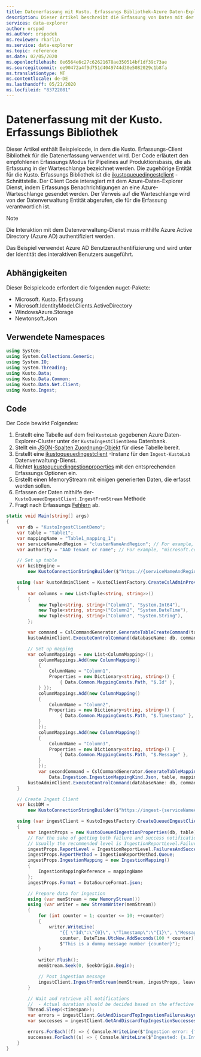 ```yaml
---
title: Datenerfassung mit Kusto. Erfassungs Bibliothek-Azure Daten-Explorer
description: Dieser Artikel beschreibt die Erfassung von Daten mit der Kusto. Erfassungs Bibliothek von Azure Daten-Explorer.
services: data-explorer
author: orspod
ms.author: orspodek
ms.reviewer: rkarlin
ms.service: data-explorer
ms.topic: reference
ms.date: 02/05/2020
ms.openlocfilehash: 0e6564e6c27c62621678ae350514bf1df39c73ae
ms.sourcegitcommit: ee90472a4f9d751d4049744d30e5082029c1b8fa
ms.translationtype: MT
ms.contentlocale: de-DE
ms.lasthandoff: 05/21/2020
ms.locfileid: "83722081"
---
```

# <a name="data-ingestion-with-the-kustoingest-library"></a>Datenerfassung mit der Kusto. Erfassungs Bibliothek

Dieser Artikel enthält Beispielcode, in dem die Kusto. Erfassungs-Client Bibliothek für die Datenerfassung verwendet wird. Der Code erläutert den empfohlenen Erfassungs Modus für Pipelines auf Produktionsbasis, die als Erfassung in der Warteschlange bezeichnet werden. Die zugehörige Entität für die Kusto. Erfassungs Bibliothek ist die [ikustoqueuedingestclient](kusto-ingest-client-reference.md#interface-ikustoqueuedingestclient) -Schnittstelle. Der Client Code interagiert mit dem Azure-Daten-Explorer Dienst, indem Erfassungs Benachrichtigungen an eine Azure-Warteschlange gesendet werden. Der Verweis auf die Warteschlange wird von der Datenverwaltung Entität abgerufen, die für die Erfassung verantwortlich ist. 

> [!NOTE]
> Die Interaktion mit dem Datenverwaltung-Dienst muss mithilfe Azure Active Directory (Azure AD) authentifiziert werden.

Das Beispiel verwendet Azure AD Benutzerauthentifizierung und wird unter der Identität des interaktiven Benutzers ausgeführt.

## <a name="dependencies"></a>Abhängigkeiten

Dieser Beispielcode erfordert die folgenden nuget-Pakete:
* Microsoft. Kusto. Erfassung
* Microsoft.IdentityModel.Clients.ActiveDirectory
* WindowsAzure.Storage
* Newtonsoft.Json

## <a name="namespaces-used"></a>Verwendete Namespaces

```csharp
using System;
using System.Collections.Generic;
using System.IO;
using System.Threading;
using Kusto.Data;
using Kusto.Data.Common;
using Kusto.Data.Net.Client;
using Kusto.Ingest;
```

## <a name="code"></a>Code

Der Code bewirkt Folgendes:
1. Erstellt eine Tabelle auf dem frei `KustoLab` gegebenen Azure Daten-Explorer-Cluster unter der `KustoIngestClientDemo` Datenbank.
2. Stellt ein [JSON-Spalten Zuordnung-Objekt](../../management/create-ingestion-mapping-command.md) für diese Tabelle bereit.
3. Erstellt eine [ikustoqueuedingestclient](kusto-ingest-client-reference.md#interface-ikustoqueuedingestclient) -Instanz für den `Ingest-KustoLab` Datenverwaltung-Dienst.
4. Richtet [kustoqueuedingestionproperties](kusto-ingest-client-reference.md#class-kustoqueuedingestionproperties) mit den entsprechenden Erfassungs Optionen ein.
5. Erstellt einen MemoryStream mit einigen generierten Daten, die erfasst werden sollen.
6. Erfassen der Daten mithilfe der- `KustoQueuedIngestClient.IngestFromStream` Methode
7. Fragt nach Erfassungs [Fehlern](kusto-ingest-client-status.md#tracking-ingestion-status-kustoqueuedingestclient) ab.

```csharp
static void Main(string[] args)
{
    var db = "KustoIngestClientDemo";
    var table = "Table1";
    var mappingName = "Table1_mapping_1";
    var serviceNameAndRegion = "clusterNameAndRegion"; // For example, "mycluster.westus"
    var authority = "AAD Tenant or name"; // For example, "microsoft.com"

    // Set up table
    var kcsbEngine =
        new KustoConnectionStringBuilder($"https://{serviceNameAndRegion}.kusto.windows.net").WithAadUserPromptAuthentication(authority: $"{authority}");

    using (var kustoAdminClient = KustoClientFactory.CreateCslAdminProvider(kcsbEngine))
    {
        var columns = new List<Tuple<string, string>>()
        {
            new Tuple<string, string>("Column1", "System.Int64"),
            new Tuple<string, string>("Column2", "System.DateTime"),
            new Tuple<string, string>("Column3", "System.String"),
        };

        var command = CslCommandGenerator.GenerateTableCreateCommand(table, columns);
        kustoAdminClient.ExecuteControlCommand(databaseName: db, command: command);

        // Set up mapping
        var columnMappings = new List<ColumnMapping>();
            columnMappings.Add(new ColumnMapping()
            {
                ColumnName = "Column1",
                Properties = new Dictionary<string, string>() {
                    { Data.Common.MappingConsts.Path, "$.Id" },
            } });
            columnMappings.Add(new ColumnMapping()
            {
                ColumnName = "Column2",
                Properties = new Dictionary<string, string>() {
                    { Data.Common.MappingConsts.Path, "$.Timestamp" },
            }
            });
            columnMappings.Add(new ColumnMapping()
            {
                ColumnName = "Column3",
                Properties = new Dictionary<string, string>() {
                    { Data.Common.MappingConsts.Path, "$.Message" },
            }
            });
            var secondCommand = CslCommandGenerator.GenerateTableMappingCreateCommand(
                Data.Ingestion.IngestionMappingKind.Json, table, mappingName, columnMappings);
        kustoAdminClient.ExecuteControlCommand(databaseName: db, command: secondCommand);
    }

    // Create Ingest Client
    var kcsbDM =
        new KustoConnectionStringBuilder($"https://ingest-{serviceNameAndRegion}.kusto.windows.net").WithAadUserPromptAuthentication(authority: $"{authority}");

    using (var ingestClient = KustoIngestFactory.CreateQueuedIngestClient(kcsbDM))
    {
        var ingestProps = new KustoQueuedIngestionProperties(db, table);
        // For the sake of getting both failure and success notifications we set this to IngestionReportLevel.FailuresAndSuccesses
        // Usually the recommended level is IngestionReportLevel.FailuresOnly
        ingestProps.ReportLevel = IngestionReportLevel.FailuresAndSuccesses;
        ingestProps.ReportMethod = IngestionReportMethod.Queue;
        ingestProps.IngestionMapping = new IngestionMapping()
        { 
            IngestionMappingReference = mappingName
        };
        ingestProps.Format = DataSourceFormat.json;

        // Prepare data for ingestion
        using (var memStream = new MemoryStream())
        using (var writer = new StreamWriter(memStream))
        {
            for (int counter = 1; counter <= 10; ++counter)
            {
                writer.WriteLine(
                    "{{ \"Id\":\"{0}\", \"Timestamp\":\"{1}\", \"Message\":\"{2}\" }}",
                    counter, DateTime.UtcNow.AddSeconds(100 * counter),
                    $"This is a dummy message number {counter}");
            }

            writer.Flush();
            memStream.Seek(0, SeekOrigin.Begin);

            // Post ingestion message
            ingestClient.IngestFromStream(memStream, ingestProps, leaveOpen: true);
        }

        // Wait and retrieve all notifications
        //  - Actual duration should be decided based on the effective Ingestion Batching Policy set on the table/database
        Thread.Sleep(<timespan>);
        var errors = ingestClient.GetAndDiscardTopIngestionFailuresAsync().GetAwaiter().GetResult();
        var successes = ingestClient.GetAndDiscardTopIngestionSuccessesAsync().GetAwaiter().GetResult();

        errors.ForEach((f) => { Console.WriteLine($"Ingestion error: {f.Info.Details}"); });
        successes.ForEach((s) => { Console.WriteLine($"Ingested: {s.Info.IngestionSourcePath}"); });
    }
}
```
